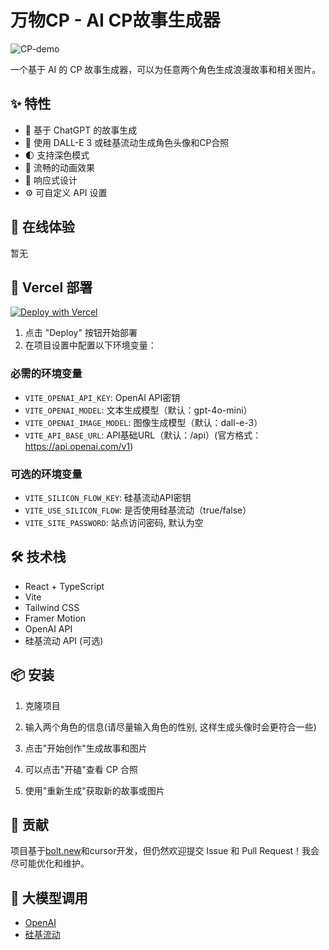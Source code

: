 # 万物CP - AI CP故事生成器

![CP-demo](https://github.com/user-attachments/assets/fef667de-f2da-431c-b4e9-5888da08a0b2)


一个基于 AI 的 CP 故事生成器，可以为任意两个角色生成浪漫故事和相关图片。

## ✨ 特性

- 🤖 基于 ChatGPT 的故事生成
- 🎨 使用 DALL-E 3 或硅基流动生成角色头像和CP合照
- 🌓 支持深色模式
- 💫 流畅的动画效果
- 📱 响应式设计
- ⚙️ 可自定义 API 设置

## 🚀 在线体验
暂无
## 🚀 Vercel 部署

[![Deploy with Vercel](https://vercel.com/button)](https://vercel.com/new/clone?repository-url=https://github.com/Annalasu/Everything-CP)

1. 点击 "Deploy" 按钮开始部署
2. 在项目设置中配置以下环境变量：

### 必需的环境变量
- `VITE_OPENAI_API_KEY`: OpenAI API密钥
- `VITE_OPENAI_MODEL`: 文本生成模型（默认：gpt-4o-mini）
- `VITE_OPENAI_IMAGE_MODEL`: 图像生成模型（默认：dall-e-3）
- `VITE_API_BASE_URL`: API基础URL（默认：/api）(官方格式：https://api.openai.com/v1)

### 可选的环境变量
- `VITE_SILICON_FLOW_KEY`: 硅基流动API密钥
- `VITE_USE_SILICON_FLOW`: 是否使用硅基流动（true/false）
- `VITE_SITE_PASSWORD`: 站点访问密码, 默认为空

## 🛠️ 技术栈

- React + TypeScript
- Vite
- Tailwind CSS
- Framer Motion
- OpenAI API
- 硅基流动 API (可选)

## 📦 安装

1. 克隆项目

2. 输入两个角色的信息(请尽量输入角色的性别, 这样生成头像时会更符合一些)
3. 点击"开始创作"生成故事和图片
4. 可以点击"开磕"查看 CP 合照
5. 使用"重新生成"获取新的故事或图片

## 🤝 贡献

项目基于[bolt.new](https://bolt.new)和cursor开发，但仍然欢迎提交 Issue 和 Pull Request！我会尽可能优化和维护。

## 🙏 大模型调用

- [OpenAI](https://openai.com/)
- [硅基流动](https://siliconflow.cn/)
